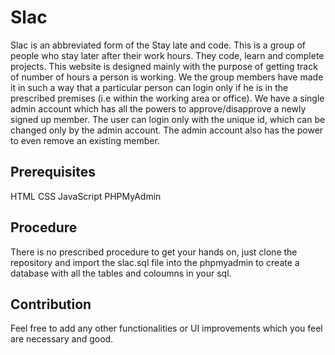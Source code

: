 # Slac
Slac is an abbreviated form of the Stay late and code. This is a group of people who stay later after their work hours. They code, learn and complete projects. This website is designed mainly with the purpose of getting track of number of hours a person is working. We the group members have made it in such a way that a particular person can login only if he is in the prescribed premises (i.e within the working area or office). We have a single admin account which has all the powers to approve/disapprove a newly signed up member. The user can login only with the unique id, which can be changed only by the admin account. The admin account also has the power to even remove an existing member.

## Prerequisites
HTML
CSS
JavaScript
PHPMyAdmin

## Procedure
There is no prescribed procedure to get your hands on, just clone the repository and import the slac.sql file into the phpmyadmin to create a database with all the tables and coloumns in your sql.

## Contribution
Feel free to add any other functionalities or UI improvements which you feel are necessary and good.
